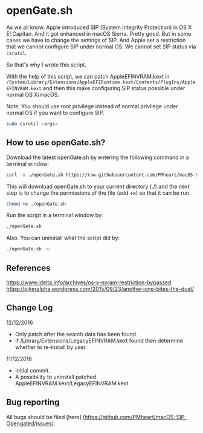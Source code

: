 openGate.sh
============

As we all know. Apple introduced SIP (System Integrity Protection) in OS X El Capitan. And it got enhanced in macOS Sierra. Pretty good. But in some cases we have to change the settings of SIP. And Apple set a restriction that we cannot configure SIP under normal OS. We cannot set SIP status via ```csrutil```.

So that's why I wrote this script.

With the help of this script, we can patch AppleEFINVRAM.kext in ```/System/Library/Extensions/AppleEFIRuntime.kext/Contents/PlugIns/AppleEFINVRAM.kext``` and then this make configuring SIP status possible under normal OS X/macOS.

Note: You should use root privilege instead of normal privilege under normal OS if you want to configure SIP.
``` sh
sudo csrutil <args>
```

How to use openGate.sh?
------------------------
Download the latest openGate.sh by entering the following command in a terminal window:

``` sh
curl -o ./openGate.sh https://raw.githubusercontent.com/PMheart/macOS-SIP-Opengated/master/openGate.sh
```

This will download openGate.sh to your current directory (./) and the next step is to change the permissions of the file (add +x) so that it can be run.

``` sh
chmod +x ./openGate.sh
```

Run the script in a terminal window by:

``` sh
./openGate.sh
```

Also. You can uninstall what the script did by:
``` sh
./openGate.sh -u
```

References
------------
https://www.idelta.info/archives/os-x-nvram-restriction-bypassed
https://pikeralpha.wordpress.com/2015/09/23/another-one-bites-the-dust/

Change Log
----------------
12/12/2016
- Only patch after the search data has been found.
- If /Library/Extensions/LegacyEFINVRAM.kext found then determine whether to re-install by user.

11/12/2016
- Initial commit.
- A possibility to uninstall patched AppleEFINVRAM.kext/LegacyEFINVRAM.kext


Bug reporting
---------------
All bugs should be filed [here] (https://github.com/PMheart/macOS-SIP-Opengated/issues).

